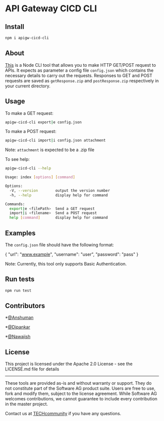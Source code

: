 # API Gateway CICD CLI

## Install

```sh
npm i apigw-cicd-cli
```

## About
[This](https://www.npmjs.com/package/apigw-cicd-cli) is a Node CLI tool that allows you to make HTTP GET/POST request to APIs. It expects as parameter a config file `config.json` which contains the necessary details to carry out the requests. Responses to GET and POST requests are saved as `getResponse.zip` and `postResponse.zip` respectively in your current directory.

## Usage

To make a GET request:
```sh
apigw-cicd-cli export|e config.json 
```

To make a POST request:
```sh
apigw-cicd-cli import|i config.json attachment
```
Note: `attachment` is expected to be a .zip file

To see help:
```sh
apigw-cicd-cli --help
```

```sh
Usage: index [options] [command]

Options:
  -V, --version        output the version number
  -h, --help           display help for command

Commands:
  export|e <filePath>  Send a GET request
  import|i <filename>  Send a POST request
  help [command]       display help for command
```

## Examples

The `config.json` file should have the following format:

{
	"url": "www.example",
	"username": "user",
	"password": "pass"
}

Note: Currently, this tool only supports Basic Authentication.

## Run tests

```sh
npm run test
```

## Contributors

*[@Anshuman](https://github.com/anshu96788) 

*[@Dipankar](https://github.com/DipankarDDUT) 

*[@Nawajish](https://github.com/Nawajish) 

## License

This project is licensed under the Apache 2.0 License - see the LICENSE.md file for details
______________________
These tools are provided as-is and without warranty or support. They do not constitute part of the Software AG product suite. Users are free to use, fork and modify them, subject to the license agreement. While Software AG welcomes contributions, we cannot guarantee to include every contribution in the master project.

Contact us at [TECHcommunity](mailto:technologycommunity@softwareag.com?subject=Github/SoftwareAG) if you have any questions.



